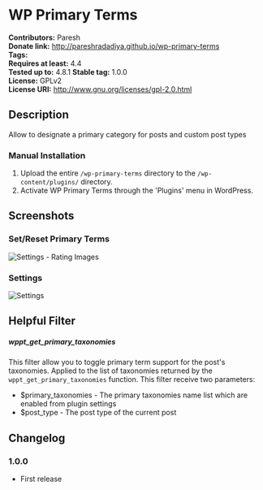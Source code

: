 # WP Primary Terms #
**Contributors:**      Paresh  
**Donate link:**       http://pareshradadiya.github.io/wp-primary-terms  
**Tags:**  
**Requires at least:** 4.4  
**Tested up to:**      4.8.1 
**Stable tag:**        1.0.0  
**License:**           GPLv2  
**License URI:**       http://www.gnu.org/licenses/gpl-2.0.html  

## Description ##

Allow to designate a primary category for posts and custom post types

### Manual Installation ###

1. Upload the entire `/wp-primary-terms` directory to the `/wp-content/plugins/` directory.
2. Activate WP Primary Terms through the 'Plugins' menu in WordPress.
## Screenshots ##

### Set/Reset Primary Terms ###
![Settings - Rating Images](http://g.recordit.co/q2hp7IKebJ.gif)

### Settings ###
![Settings](https://cldup.com/MUx0BoYdW0.png)

## Helpful Filter ##
##### wppt_get_primary_taxonomies
This filter allow you to toggle primary term support for the post's taxonomies. Applied to the list of taxonomies returned by the `wppt_get_primary_taxonomies` function. This filter receive two parameters:
  * $primary_taxonomies - The primary taxonomies name list which are enabled from plugin settings
  * $post_type - The post type of the current post

## Changelog ##

### 1.0.0 ###
* First release
